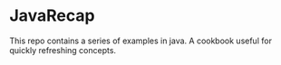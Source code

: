 # JavaRecap
This repo contains a series of examples in java. A cookbook useful for quickly refreshing concepts. 
